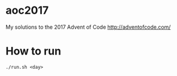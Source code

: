 # aoc2017
My solutions to the 2017 Advent of Code http://adventofcode.com/

# How to run
```./run.sh <day>```
